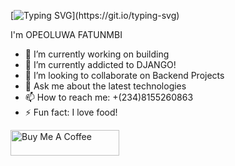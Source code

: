 [![Typing SVG](https://readme-typing-svg.demolab.com/?lines=WELCOME;)](https://git.io/typing-svg)



I'm OPEOLUWA FATUNMBI

- 🔭 I’m currently working on building
- 🌱 I’m currently addicted to DJANGO!
- 👯 I’m looking to collaborate on Backend Projects
- 💬 Ask me about the latest technologies
- 📫 How to reach me: +(234)8155260863
- ⚡ Fun fact: I love food!

<a href="https://www.buymeacoffee.com/opeoluwaf" target="_blank"><img src="https://cdn.buymeacoffee.com/buttons/default-orange.png" alt="Buy Me A Coffee" height="41" width="174"></a>
